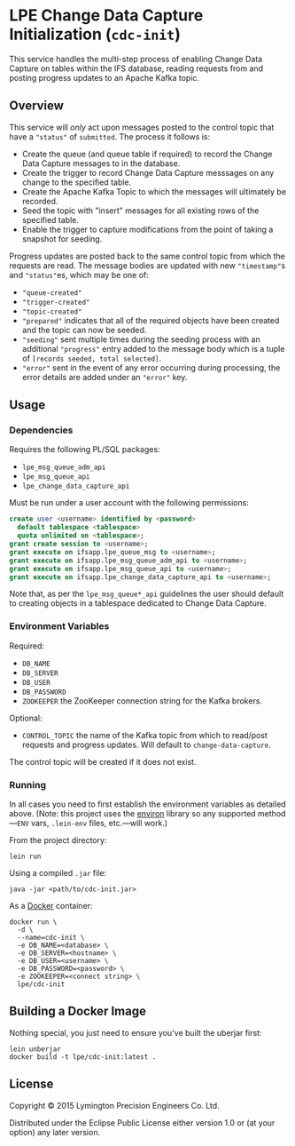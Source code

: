 # LPE Change Data Capture Initialization (`cdc-init`)

This service handles the multi-step process of enabling Change Data
Capture on tables within the IFS database, reading requests from and
posting progress updates to an Apache Kafka topic.

## Overview

This service will _only_ act upon messages posted to the control topic
that have a `"status"` of `submitted`. The process it follows is:

* Create the queue (and queue table if required) to record the Change
  Data Capture messages to in the database.
* Create the trigger to record Change Data Capture messsages on any
  change to the specified table.
* Create the Apache Kafka Topic to which the messages will ultimately
  be recorded.
* Seed the topic with "insert" messages for all existing rows of the
  specified table.
* Enable the trigger to capture modifications from the point of taking
  a snapshot for seeding.

Progress updates are posted back to the same control topic from which
the requests are read. The message bodies are updated with new
`"timestamp"`s and `"status"`es, which may be one of:

* `"queue-created"`
* `"trigger-created"`
* `"topic-created"`
* `"prepared"` indicates that all of the required objects have been
  created and the topic can now be seeded.
* `"seeding"` sent multiple times during the seeding process with an
  additional `"progress"` entry added to the message body which is a
  tuple of `[records seeded, total selected]`.
* `"error"` sent in the event of any error occurring during
  processing, the error details are added under an `"error"` key.

## Usage

### Dependencies

Requires the following PL/SQL packages:

* `lpe_msg_queue_adm_api`
* `lpe_msg_queue_api`
* `lpe_change_data_capture_api`

Must be run under a user account with the following permissions:

```sql
create user <username> identified by <password>
  default tablespace <tablespace>
  quota unlimited on <tablespace>;
grant create session to <username>;
grant execute on ifsapp.lpe_queue_msg to <username>;
grant execute on ifsapp.lpe_msg_queue_adm_api to <username>;
grant execute on ifsapp.lpe_msg_queue_api to <username>;
grant execute on ifsapp.lpe_change_data_capture_api to <username>;
```

Note that, as per the `lpe_msg_queue*_api` guidelines the user should
default to creating objects in a tablespace dedicated to Change Data
Capture.

### Environment Variables

Required:

* `DB_NAME`
* `DB_SERVER`
* `DB_USER`
* `DB_PASSWORD`
* `ZOOKEEPER` the ZooKeeper connection string for the Kafka brokers.

Optional:

* `CONTROL_TOPIC` the name of the Kafka topic from which to read/post
  requests and progress updates. Will default to `change-data-capture`.

The control topic will be created if it does not exist.

### Running

In all cases you need to first establish the environment variables as
detailed above. (Note: this project uses the [environ] library so any
supported method—`ENV` vars, `.lein-env` files, etc.—will work.)

From the project directory:

    lein run

Using a compiled `.jar` file:

    java -jar <path/to/cdc-init.jar>

As a [Docker] container:

    docker run \
      -d \
      --name=cdc-init \
      -e DB_NAME=<database> \
      -e DB_SERVER=<hostname> \
      -e DB_USER=<username> \
      -e DB_PASSWORD=<password> \
      -e ZOOKEEPER=<connect string> \
      lpe/cdc-init

[environ]: https://github.com/weavejester/environ
[Docker]: https://www.docker.com/

## Building a Docker Image

Nothing special, you just need to ensure you've built the uberjar first:

    lein unberjar
    docker build -t lpe/cdc-init:latest .

## License

Copyright © 2015 Lymington Precision Engineers Co. Ltd.

Distributed under the Eclipse Public License either version 1.0 or (at
your option) any later version.
